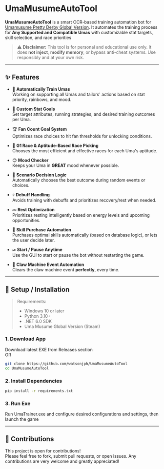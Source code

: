 # UmaMusumeAutoTool
**UmaMusumeAutoTool** is a smart OCR-based training automation bot for [Umamusume Pretty Derby Global Version](https://store.steampowered.com/app/3224770/Umamusume_Pretty_Derby/). It automates the training process for **Any Supported and Compatible Umas** with customizable stat targets, skill selection, and race priorities


> ⚠️ **Disclaimer:** This tool is for personal and educational use only. It does **not inject**, **modify memory**, or bypass anti-cheat systems. Use responsibly and at your own risk.

---

## ✨ Features

- 🏃 **Automatically Train Umas**  
  Working on supporting all Umas and tailors' actions based on stat priority, rainbows, and mood.

- 🎯 **Custom Stat Goals**  
  Set target attributes, running strategies, and desired training outcomes per Uma.

- 🏆 **Fan Count Goal System**  
  Optimizes race choices to hit fan thresholds for unlocking conditions.

- 🥇 **G1 Race & Aptitude-Based Race Picking**  
  Chooses the most efficient and effective races for each Uma's aptitude.

- 😊 **Mood Checker**  
  Keeps your Uma in **GREAT** mood whenever possible.

- 🤔 **Scenario Decision Logic**  
  Automatically chooses the best outcome during random events or choices.

- 💀 **Debuff Handling**  
  Avoids training with debuffs and prioritizes recovery/rest when needed.

- 💤 **Rest Optimization**  
  Prioritizes resting intelligently based on energy levels and upcoming opportunities.

- 📘 **Skill Purchase Automation**  
  Purchases optimal skills automatically (based on database logic), or lets the user decide later.

- ⏯ **Start / Pause Anytime**  
  Use the GUI to start or pause the bot without restarting the game.

- 🐾 **Claw Machine Event Automation**  
  Clears the claw machine event **perfectly**, every time.

---

## 🧰 Setup / Installation

> Requirements:  
> - Windows 10 or later  
> - Python 3.10+  
> - .NET 6.0 SDK 
> - Uma Musume Global Version (Steam)

### 1. Download App
Download latest EXE from Releases section <br>OR
```bash
git clone https://github.com/watsonjph/UmaMusumeAutoTool
cd UmaMusumeAutoTool
```

### 2. Install Dependencies
```bash
pip install -r requirements.txt
```

### 3. Run Exe
Run UmaTrainer.exe and configure desired configurations and settings, then launch the game

---

## 🤝 Contributions
This project is open for contributions! <br>
Please feel free to fork, submit pull requests, or open issues. Any contributions are very welcome and greatly appreciated!

